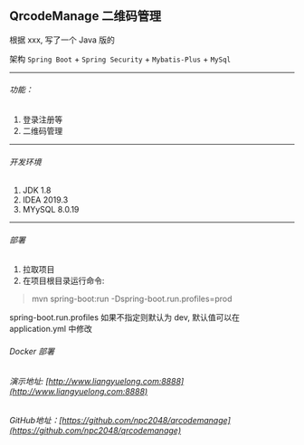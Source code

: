 ## QrcodeManage 二维码管理

根据 xxx, 写了一个 Java 版的

架构 `Spring Boot` + `Spring Security` + `Mybatis-Plus` + `MySql`

***
###### 功能：

1. 登录注册等
2. 二维码管理

***
###### 开发环境

1. JDK 1.8
2. IDEA 2019.3
3. MYySQL 8.0.19

***
###### 部署

1. 拉取项目
2. 在项目根目录运行命令:
> mvn spring-boot:run -Dspring-boot.run.profiles=prod

spring-boot.run.profiles 如果不指定则默认为 dev, 默认值可以在 application.yml 中修改

###### Docker 部署

 

###### 演示地址: [http://www.liangyuelong.com:8888](http://www.liangyuelong.com:8888)

###### GitHub地址：[https://github.com/npc2048/qrcodemanage](https://github.com/npc2048/qrcodemanage)

